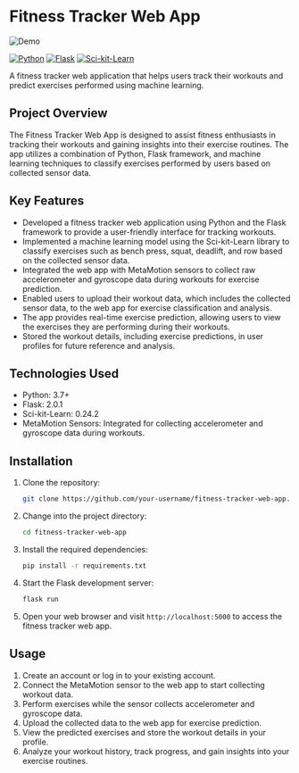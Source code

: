 
# Fitness Tracker Web App
![Demo](https://github.com/mateo020/workout_tracker/blob/main/demo/demo.gif)

[![Python](https://img.shields.io/badge/Python-3.7%2B-blue)](https://www.python.org/)
[![Flask](https://img.shields.io/badge/Flask-2.0.1-brightgreen)](https://flask.palletsprojects.com/)
[![Sci-kit-Learn](https://img.shields.io/badge/Sci--kit--Learn-0.24.2-orange)](https://scikit-learn.org/)

A fitness tracker web application that helps users track their workouts and predict exercises performed using machine learning.

## Project Overview

The Fitness Tracker Web App is designed to assist fitness enthusiasts in tracking their workouts and gaining insights into their exercise routines. The app utilizes a combination of Python, Flask framework, and machine learning techniques to classify exercises performed by users based on collected sensor data.

## Key Features

- Developed a fitness tracker web application using Python and the Flask framework to provide a user-friendly interface for tracking workouts.
- Implemented a machine learning model using the Sci-kit-Learn library to classify exercises such as bench press, squat, deadlift, and row based on the collected sensor data.
- Integrated the web app with MetaMotion sensors to collect raw accelerometer and gyroscope data during workouts for exercise prediction.
- Enabled users to upload their workout data, which includes the collected sensor data, to the web app for exercise classification and analysis.
- The app provides real-time exercise prediction, allowing users to view the exercises they are performing during their workouts.
- Stored the workout details, including exercise predictions, in user profiles for future reference and analysis.

## Technologies Used

- Python: 3.7+
- Flask: 2.0.1
- Sci-kit-Learn: 0.24.2
- MetaMotion Sensors: Integrated for collecting accelerometer and gyroscope data during workouts.

## Installation

1. Clone the repository:

   ```bash
   git clone https://github.com/your-username/fitness-tracker-web-app.git
   ```

2. Change into the project directory:

   ```bash
   cd fitness-tracker-web-app
   ```

3. Install the required dependencies:

   ```bash
   pip install -r requirements.txt
   ```

4. Start the Flask development server:

   ```bash
   flask run
   ```

5. Open your web browser and visit `http://localhost:5000` to access the fitness tracker web app.

## Usage

1. Create an account or log in to your existing account.
2. Connect the MetaMotion sensor to the web app to start collecting workout data.
3. Perform exercises while the sensor collects accelerometer and gyroscope data.
4. Upload the collected data to the web app for exercise prediction.
5. View the predicted exercises and store the workout details in your profile.
6. Analyze your workout history, track progress, and gain insights into your exercise routines.


